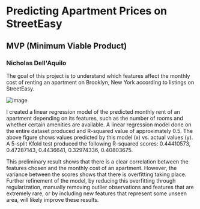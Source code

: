 # Predicting Apartment Prices on StreetEasy

## MVP (Minimum Viable Product)

### Nicholas Dell'Aquilo

The goal of this project is to understand which features affect the monthly cost of renting an apartment on Brooklyn, New York according to listings on StreetEasy.

![image](https://user-images.githubusercontent.com/22899761/117733329-636eae80-b1bf-11eb-88a6-2926eb248b35.png)

I created a linear regression model of the predicted monthly rent of an apartment depending on its features, such as the number of rooms and whether certain amenities are available. A linear regression model done on the entire dataset produced and R-squared value of approximately 0.5. The above figure shows values predicted by this model (x) vs. actual values (y). A 5-split Kfold test produced the following R-squared scores: 0.44410573, 0.47287143, 0.4436641,  0.32974336, 0.40803675.

This preliminary result shows that there is a clear correlation between the features chosen and the monthly cost of an apartment. However, the variance between the scores shows that there is overfitting taking place. Further refinement of the model, by reducing this overfitting through regularization, manually removing outlier observations and features that are extremely rare, or by including new features that represent some unseen area, will likely improve these results.
